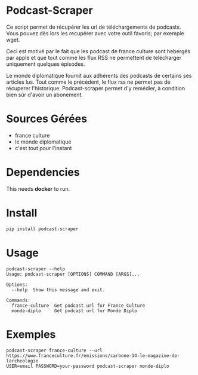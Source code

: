 # Podcast-Scraper

Ce script permet de récupérer les url de téléchargements de podcasts. Vous pouvez dès lors les recupérer avec votre outil favoris; par exemple wget.

Ceci est motivé par le fait que les podcast de france culture sont hebergés par apple et que tout comme les flux RSS ne
permettent de telécharger uniquement quelques épisodes.

Le monde diplomatique fournit aux adhérents des podcasts de certains ses articles lus. Tout comme le précédent, le flux
rss ne permet pas de récuperer l'historique. Podcast-scraper permet d'y remédier, à condition bien sûr d'avoir un abonement.

# Sources Gérées

- france culture
- le monde diplomatique
- c'est tout pour l'instant

# Dependencies

This needs **docker** to run.

# Install

``` bash
pip install podcast-scraper
```

# Usage

```
podcast-scraper --help
Usage: podcast-scraper [OPTIONS] COMMAND [ARGS]...

Options:
  --help  Show this message and exit.

Commands:
  france-culture  Get podcast url for France Culture
  monde-diplo     Get podcast url for Monde Diplo
```

# Exemples

```
podcast-scraper france-culture --url https://www.franceculture.fr/emissions/carbone-14-le-magazine-de-larcheologie
USER=email PASSWORD=your-password podcast-scraper monde-diplo
```
